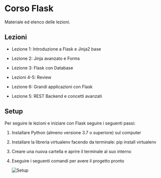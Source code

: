# Corso Flask
Materiale ed elenco delle lezioni.



## Lezioni

- Lezione 1: Introduzione a Flask e Jinja2 base

- Lezione 2: Jinja avanzato e Forms
- Lezione 3: Flask con Database
- Lezioni 4-5: Review
- Lezione 6: Grandi applicazioni con Flask
- Lezione 5: REST Backend e concetti avanzati



## Setup

Per seguire le lezioni e iniziare con Flask seguire i seguenti passi:

1. Installare Python (almeno versione 3.7 o superiore) sul computer

2. Installare la libreria virtualenv facendo da terminale: pip install virtualenv

3. Creare una nuova cartella e aprire il terminale al suo interno

4. Eseguire i seguenti comandi per avere il progetto pronto

   ![Setup](/Users/jeydi/Dropbox/Progetti/PERSONALI/PythonBiellaGroup/MaterialeLezioni/Flask/flask-install.png)